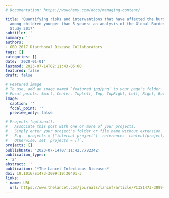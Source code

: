 ```yaml
---
# Documentation: https://wowchemy.com/docs/managing-content/

title: 'Quantifying risks and interventions that have affected the burden of diarrhoea
  among children younger than 5 years: an analysis of the Global Burden of Disease
  Study 2017'
subtitle: ''
summary: ''
authors:
- GBD 2017 Diarrhoeal Disease Collaborators
tags: []
categories: []
date: '2020-01-01'
lastmod: 2023-07-14T02:11:43-05:00
featured: false
draft: false

# Featured image
# To use, add an image named `featured.jpg/png` to your page's folder.
# Focal points: Smart, Center, TopLeft, Top, TopRight, Left, Right, BottomLeft, Bottom, BottomRight.
image:
  caption: ''
  focal_point: ''
  preview_only: false

# Projects (optional).
#   Associate this post with one or more of your projects.
#   Simply enter your project's folder or file name without extension.
#   E.g. `projects = ["internal-project"]` references `content/project/deep-learning/index.md`.
#   Otherwise, set `projects = []`.
projects: []
publishDate: '2023-07-14T07:11:42.778234Z'
publication_types:
- '2'
abstract: ''
publication: '*The Lancet Infectious Diseases*'
doi: 10.1016/S1473-3099(19)30401-3
links:
- name: URL
  url: https://www.thelancet.com/journals/laninf/article/PIIS1473-3099(19)30401-3/fulltext
---
```

